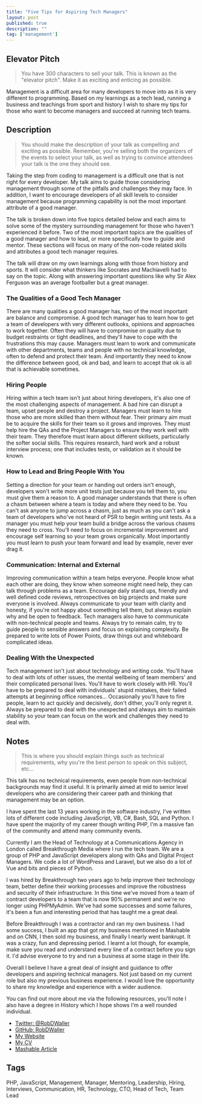 ```yaml
---
title: "Five Tips for Aspiring Tech Managers"
layout: post
published: true
description: ""
tag: ['management']
---
```

## Elevator Pitch
> You have 300 characters to sell your talk. This is known as the "elevator pitch". Make it as exciting and enticing as possible.

Management is a difficult area for many developers to move into as it is very different to programming. Based on my learnings as a tech lead, running a business and teachings from sport and history I wish to share my tips for those who want to become managers and succeed at running tech teams.

## Description
> You should make the description of your talk as compelling and exciting as possible. Remember, you're selling both the organizers of the events to select your talk, as well as trying to convince attendees your talk is the one they should see.

Taking the step from coding to management is a difficult one that is not right for every developer. My talk aims to guide those considering management through some of the pitfalls and challenges they may face. In addition, I want to encourage developers of all skill levels to consider management because programming capability is not the most important attribute of a good manager.  

The talk is broken down into five topics detailed below and each aims to solve some of the mystery surrounding management for those who haven't experienced it before. Two of the most important topics are the qualities of a good manager and how to lead, or more specifically how to guide and mentor. These sections will focus on many of the non-code related skills and attributes a good tech manager requires.

The talk will draw on my own learnings along with those from history and sports. It will consider what thinkers like Socrates and Machiavelli had to say on the topic. Along with answering important questions like why Sir Alex Ferguson was an average footballer but a great manager.   

### The Qualities of a Good Tech Manager
There are many qualities a good manager has, two of the most important are balance and compromise. A good tech manager has to learn how to get a team of developers with very different outlooks, opinions and approaches to work together. Often they will have to compromise on quality due to budget restraints or tight deadlines, and they'll have to cope with the frustrations this may cause. Managers must learn to work and communicate with other departments, teams and people with no technical knowledge, often to defend and protect their team. And importantly they need to know the difference between good, ok and bad, and learn to accept that ok is all that is achievable sometimes.

### Hiring People
Hiring within a tech team isn't just about hiring developers, it's also one of the most challenging aspects of management. A bad hire can disrupt a team, upset people and destroy a project. Managers must learn to hire those who are more skilled than them without fear. Their primary aim must be to acquire the skills for their team so it grows and improves. They must help hire the QAs and the Project Managers to ensure they work well with their team. They therefore must learn about different skillsets, particularly the softer social skills. This requires research, hard work and a robust interview process; one that includes tests, or validation as it should be known.

### How to Lead and Bring People With You
Setting a direction for your team or handing out orders isn't enough, developers won't write more unit tests just because you tell them to, you must give them a reason to. A good manager understands that there is often a chasm between where a team is today and where they need to be. You can't ask anyone to jump across a chasm, just as much as you can't ask a team of developers who've not heard of PSR to begin writing unit tests. As a manager you must help your team build a bridge across the various chasms they need to cross. You'll need to focus on incremental improvement and encourage self learning so your team grows organically. Most importantly you must learn to push your team forward and lead by example, never ever drag it.

### Communication: Internal and External
Improving communication within a team helps everyone. People know what each other are doing, they know when someone might need help, they can talk through problems as a team. Encourage daily stand ups, friendly and well defined code reviews, retrospectives on big projects and make sure everyone is involved. Always communicate to your team with clarity and honesty, if you're not happy about something tell them, but always explain why and be open to feedback. Tech managers also have to communicate with non-technical people and teams. Always try to remain calm, try to guide people to sensible answers and focus on explaining complexity. Be prepared to write lots of Power Points, draw things out and whiteboard complicated ideas.       

### Dealing With the Unexpected
Tech management isn't just about technology and writing code. You'll have to deal with lots of other issues, the mental wellbeing of team members' and their complicated personal lives. You'll have to work closely with HR. You'll have to be prepared to deal with individuals' stupid mistakes, their failed attempts at beginning office romances... Occasionally you'll have to fire people, learn to act quickly and decisively, don't dither, you'll only regret it. Always be prepared to deal with the unexpected and always aim to maintain stability so your team can focus on the work and challenges they need to deal with.

## Notes
> This is where you should explain things such as technical requirements, why you're the best person to speak on this subject, etc...

This talk has no technical requirements, even people from non-technical backgrounds may find it useful. It is primarily aimed at mid to senior level developers who are considering their career path and thinking that management may be an option.

I have spent the last 13 years working in the software industry, I've written lots of different code including JavaScript, VB, C#, Bash, SQL and Python. I have spent the majority of my career though writing PHP, I'm a massive fan of the community and attend many community events.

Currently I am the Head of Technology at a Communications Agency in London called Breakthrough Media where I run the tech team. We are a group of PHP and JavaScript developers along with QAs and Digital Project Managers. We code a lot of WordPress and Laravel, but we also do a lot of Vue and bits and pieces of Python.

I was hired by Breakthrough two years ago to help improve their technology team, better define their working processes and improve the robustness and security of their infrastructure. In this time we've moved from a team of contract developers to a team that is now 90% permanent and we're no longer using PHPMyAdmin. We've had some successes and some failures, it's been a fun and interesting period that has taught me a great deal.

Before Breakthrough I was a contractor and ran my own business. I had some success, I built an app that got my business mentioned in Mashable and on CNN, I then sold my business, and finally I nearly went bankrupt. It was a crazy, fun and depressing period. I learnt a lot though, for example, make sure you read and understand every line of a contract before you sign it. I'd advise everyone to try and run a business at some stage in their life.

Overall I believe I have a great deal of insight and guidance to offer developers and aspiring technical managers. Not just based on my current role but also my previous business experience. I would love the opportunity to share my knowledge and experience with a wider audience.

You can find out more about me via the following resources, you'll note I also have a degree in History which I hope shows I'm a well rounded individual.

- [Twitter: @RobDWaller](https://twitter.com/RobDWaller)
- [GitHub: RobDWaller](https://github.com/RobDWaller)
- [My Website](http://rbrt.wllr.info)
- [My CV](http://rbrt.wllr.info/cv.pdf)
- [Mashable Article](http://mashable.com/2012/08/22/twitter-facebook-fake-followers/#xnoXNq_g6OqQ)

## Tags
PHP, JavaScript, Management, Manager, Mentoring, Leadership, Hiring, Interviews, Communication, HR, Technology, CTO, Head of Tech, Team Lead
